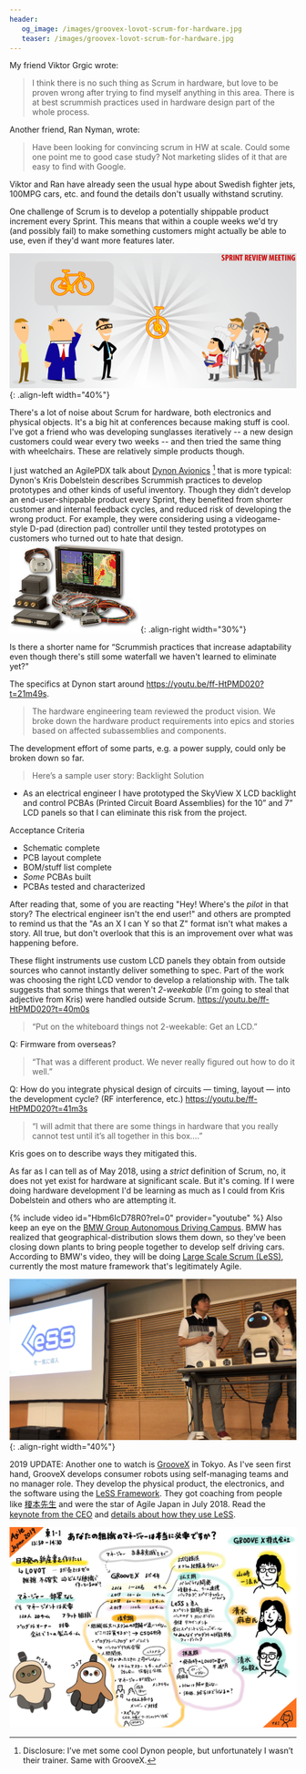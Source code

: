 ```yaml
---
header:
   og_image: /images/groovex-lovot-scrum-for-hardware.jpg
   teaser: /images/groovex-lovot-scrum-for-hardware.jpg
---
```


My friend Viktor Grgic wrote:
> I think there is no such thing as Scrum in hardware, but love to be proven wrong after trying to find myself anything in this area. There is at best scrummish practices used in hardware design part of the whole process.

Another friend, Ran Nyman, wrote:
> Have been looking for convincing scrum in HW at scale. Could some one point me to good case study? Not marketing slides of it that are easy to find with Google.

Viktor and Ran have already seen the usual hype about Swedish fighter jets, 100MPG cars, etc. and found the details don't usually withstand scrutiny.

One challenge of Scrum is to develop a potentially shippable product increment every Sprint.  This means that within a couple weeks we'd try (and possibly fail) to make something customers might actually be able to use, even if they'd want more features later.

![potentially shippable product increment](/assets/images/potentially-shippable-product-increment.png){: .align-left width="40%"}

There's a lot of noise about Scrum for hardware, both electronics and physical objects. It's a big hit at conferences because making stuff is cool. I've got a friend who was developing sunglasses iteratively -- a new design customers could wear every two weeks -- and then tried the same thing with wheelchairs.  These are relatively simple products though.

I just watched an AgilePDX talk about [Dynon Avionics](http://www.dynonavionics.com) [^disclosure] that is more typical: Dynon's Kris Dobelstein describes Scrummish practices to develop prototypes and other kinds of useful inventory.  Though they didn’t develop an end-user-shippable product every Sprint, they benefited from shorter customer and internal feedback cycles, and reduced risk of developing the wrong product.  For example, they were considering using a videogame-style D-pad (direction pad) controller until they tested prototypes on customers who turned out to hate that design.
[![Dynon Avionics Scrum For Hardware](/images/dynon-avionics-scrum-for-hardware.jpg)](http://dynonstore.com){: .align-right width="30%"}

Is there a shorter name for “Scrummish practices that increase adaptability even though there's still some waterfall we haven't learned to eliminate yet?"

The specifics at Dynon start around <https://youtu.be/ff-HtPMD020?t=21m49s>.

> The hardware engineering team reviewed the product vision.  We broke down the hardware product requirements into epics and stories based on affected subassemblies and components.

The development effort of some parts, e.g. a power supply, could only be broken down so far.

> Here’s a sample user story: Backlight Solution
- As an electrical engineer I have prototyped the SkyView X LCD backlight and control PCBAs (Printed Circuit Board Assemblies) for the 10” and 7” LCD panels so that I can eliminate this risk from the project.
> 
Acceptance Criteria
- Schematic complete
- PCB layout complete
- BOM/stuff list complete
- *Some* PCBAs built
- PCBAs tested and characterized

After reading that, some of you are reacting "Hey! Where's the *pilot* in that story? The electrical engineer isn't the end user!" and others are prompted to remind us that the "As an X I can Y so that Z" format isn't what makes a story.  All true, but don't overlook that this is an improvement over what was happening before.

These flight instruments use custom LCD panels they obtain from outside sources who cannot instantly deliver something to spec.  Part of the work was choosing the right LCD vendor to develop a relationship with.  The talk suggests that some things that weren't *2-weekable* (I'm going to steal that adjective from Kris) were handled outside Scrum. <https://youtu.be/ff-HtPMD020?t=40m0s>
> “Put on the whiteboard things not 2-weekable: Get an LCD.”

Q: Firmware from overseas?
> “That was a different product.  We never really figured out how to do it well.”

Q: How do you integrate physical design of circuits — timing, layout — into the development cycle?  (RF interference, etc.) <https://youtu.be/ff-HtPMD020?t=41m3s>
> “I will admit that there are some things in hardware that you really cannot test until it’s all together in this box….”

Kris goes on to describe ways they mitigated this.

As far as I can tell as of May 2018, using a *strict* definition of Scrum, no, it does not yet exist for hardware at significant scale.  But it's coming.  If I were doing hardware development I'd be learning as much as I could from Kris Dobelstein and others who are attempting it.

{% include video id="Hbm6IcD78R0?rel=0" provider="youtube" %}
Also keep an eye on the [BMW Group Autonomous Driving Campus](https://www.youtube.com/watch?v=Hbm6IcD78R0).  BMW has realized that geographical-distribution slows them down, so they've been  closing down plants to bring people together to develop self driving cars.  According to BMW's video, they will be doing [Large Scale Scrum (LeSS)](https://www.youtube.com/watch?v=cvz4364pC0g), currently the most mature framework that's legitimately Agile.

![GrooveX Lovot LeSS For Hardware](/images/groovex-lovot-less-for-hardware.jpg){: .align-right width="40%"}

2019 UPDATE: Another one to watch is [GrooveX](https://groove-x.com) in Tokyo.  As I've seen first hand, GrooveX develops consumer robots using self-managing teams and no manager role.  They develop the physical product, the electronics, and the software using the [LeSS Framework](https://less.works).  They got coaching from people like [榎本先生](https://www.odd-e.jp/team_02/) and were the star of Agile Japan in July 2018.  Read the [keynote from the CEO](https://www.agilejapan.org/2019/session/keynote-03_GROOVE.pdf) and [details about how they use LeSS](https://www.agilejapan.org/2019/session/east1-1_GXSM.pdf).

[![GrooveX Lovot Scrum For Hardware](/images/groovex-lovot-scrum-for-hardware.jpg)](https://twitter.com/nnnnnaaaaaaooo/status/1152476960762679297?s=20)

[^disclosure]: Disclosure: I’ve met some cool Dynon people, but unfortunately I wasn’t their trainer.  Same with GrooveX.
